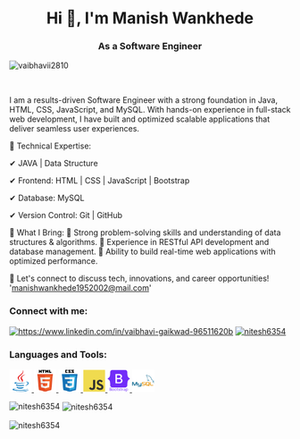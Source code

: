 
<h1 align="center">Hi 👋, I'm Manish Wankhede</h1>
<h3 align="center">As a Software Engineer</h3>

<p align="left"> <img src="https://komarev.com/ghpvc/?username=vaibhavii2810&label=Profile%20views&color=0e75b6&style=flat" alt="vaibhavii2810" /> </p>

<p align="left"> <a href="https://twitter.com/" target="blank"><img src="https://img.shields.io/twitter/follow/?logo=twitter&style=for-the-badge" alt="" /></a> </p>


I am a results-driven Software Engineer with a strong foundation in Java, HTML, CSS, JavaScript, and MySQL. With hands-on experience in full-stack web development, I have built and optimized scalable applications that deliver seamless user experiences.

🔹 Technical Expertise:

✔ JAVA | Data Structure

✔ Frontend: HTML | CSS | JavaScript | Bootstrap

✔ Database: MySQL

✔ Version Control: Git | GitHub

🎯 What I Bring:
🔹 Strong problem-solving skills and understanding of data structures & algorithms.
🔹 Experience in RESTful API development and database management.
🔹 Ability to build real-time web applications with optimized performance.

📩 Let's connect to discuss tech, innovations, and career opportunities! 'manishwankhede1952002@mail.com'

<h3 align="left">Connect with me:</h3>
<p align="left">
<a href="https://www.linkedin.com/in/manish-wankhede-65582b246/" target="blank"><img align="center" src="https://raw.githubusercontent.com/rahuldkjain/github-profile-readme-generator/master/src/images/icons/Social/linked-in-alt.svg" alt="https://www.linkedin.com/in/vaibhavi-gaikwad-96511620b" height="30" width="40" /></a>
<a href="#" target="blank"><img align="center" src="https://raw.githubusercontent.com/rahuldkjain/github-profile-readme-generator/master/src/images/icons/Social/instagram.svg" alt="nitesh6354" height="30" width="40" /></a>
<a href="#" target="blank"></a>
</p>

<h3 align="left">Languages and Tools:</h3>
<p align="left">
  <a href="https://www.java.com" target="_blank" rel="noreferrer">
    <img src="https://raw.githubusercontent.com/devicons/devicon/master/icons/java/java-original.svg" alt="java" width="40" height="40"/>
  </a>
  <a href="https://www.w3.org/html/" target="_blank" rel="noreferrer">
    <img src="https://raw.githubusercontent.com/devicons/devicon/master/icons/html5/html5-original-wordmark.svg" alt="html5" width="40" height="40"/>
  </a>
  <a href="https://www.w3schools.com/css/" target="_blank" rel="noreferrer">
    <img src="https://raw.githubusercontent.com/devicons/devicon/master/icons/css3/css3-original-wordmark.svg" alt="css3" width="40" height="40"/>
  </a>
  <a href="https://developer.mozilla.org/en-US/docs/Web/JavaScript" target="_blank" rel="noreferrer">
    <img src="https://raw.githubusercontent.com/devicons/devicon/master/icons/javascript/javascript-original.svg" alt="javascript" width="40" height="40"/>
  </a>
  <a href="https://getbootstrap.com" target="_blank" rel="noreferrer">
    <img src="https://raw.githubusercontent.com/devicons/devicon/master/icons/bootstrap/bootstrap-plain-wordmark.svg" alt="bootstrap" width="40" height="40"/>
  </a>
  <a href="https://www.mysql.com/" target="_blank" rel="noreferrer">
    <img src="https://raw.githubusercontent.com/devicons/devicon/master/icons/mysql/mysql-original-wordmark.svg" alt="mysql" width="40" height="40"/>
  </a>
</p>


<p><img align="left" src="https://github-readme-stats.vercel.app/api/top-langs?username=nitesh6354&show_icons=true&locale=en&layout=compact" alt="nitesh6354" /></p>

<p>&nbsp;<img align="center" src="https://github-readme-stats.vercel.app/api?username=nitesh6354&show_icons=true&locale=en" alt="nitesh6354" /></p>

<p><img align="center" src="https://github-readme-streak-stats.herokuapp.com/?user=nitesh6354&" alt="nitesh6354" /></p>
